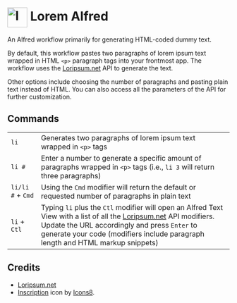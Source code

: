 # <img src='https://img.icons8.com/stickers/100/inscription.png' width='45' align='center' alt='Inscription icon'> Lorem Alfred

An Alfred workflow primarily for generating HTML-coded dummy text.

By default, this workflow pastes two paragraphs of lorem ipsum text wrapped in HTML `<p>` paragraph tags into your frontmost app. The workflow uses the [Loripsum.net](https://loripsum.net) API to generate the text.

Other options include choosing the number of paragraphs and pasting plain text instead of HTML. You can also access all the parameters of the API for further customization.

## Commands
|  |  |
|--|--|
|`li`|Generates two paragraphs of lorem ipsum text wrapped in `<p>` tags|
|`li #`|Enter a number to generate a specific amount of paragraphs wrapped in `<p>` tags (i.e., `li 3` will return three paragraphs)|
|`li/li #` + `Cmd`|Using the `Cmd` modifier will return the default or requested number of paragraphs in plain text|
|`li` + `Ctl`|Typing `li` plus the `Ctl` modifier will open an Alfred Text View with a list of all the [Loripsum.net](https://loripsum.net) API modifiers. Update the URL accordingly and press `Enter` to generate your code (modifiers include paragraph length and HTML markup snippets)|

## Credits
- [Loripsum.net](https://loripsum.net)
- [Inscription](https://icons8.com/icon/rvCy4MQeqqcx/inscription) icon by [Icons8](https://icons8.com).
